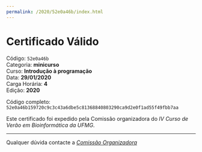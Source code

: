 ```yaml
---
permalink: /2020/52e0a46b/index.html
---
```


# Certificado Válido

Código: `52e0a46b`<br>
Categoria: **minicurso**<br>
Curso: **Introdução à programação**<br>
Data: **29/01/2020**<br>
Carga Horária: **4**<br>
Edição: **2020**<br>


Código completo: `52e0a46b159720c9c3c43a6dbe5c81368840803290ca9d2e0f1ad55f49fbb7aa`


Este certificado foi expedido pela Comissão organizadora do *IV Curso de Verão em Bioinformática da UFMG*.

----

Qualquer dúvida contacte a [_Comissão Organizadora_](<mailto:cursobioinfoufmg@gmail.com$subject=[Certificados]>)

